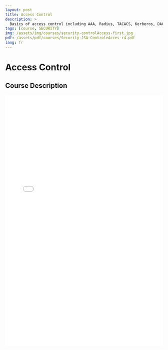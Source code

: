 ```yaml
---
layout: post
title: Access Control
description: >
  Basics of access control including AAA, Radius, TACACS, Kerberos, DAC, MAC, RBAC
tags: [course, SECURITY]
img: /assets/img/courses/security-controlAccess-first.jpg
pdf: /assets/pdf/courses/Security-JSA-ControleAcces-r4.pdf
lang: fr
---
```

# Access Control
## Course Description

<embed src="/assets/pdf/courses/Security-JSA-ControleAcces-r4.pdf" width="100%" height="800px" type='application/pdf'/>
